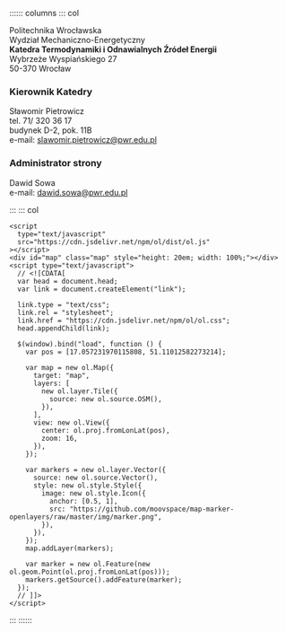 :::::: columns
::: col

Politechnika Wrocławska\
Wydział Mechaniczno-Energetyczny\
**Katedra Termodynamiki i Odnawialnych Źródeł Energii**\
Wybrzeże Wyspiańskiego 27\
50-370 Wrocław

### Kierownik Katedry

Sławomir Pietrowicz\
tel. 71/ 320 36 17\
budynek D-2, pok. 11B\
e-mail: [slawomir.pietrowicz@pwr.edu.pl](mailto:slawomir.pietrowicz@pwr.edu.pl)

### Administrator strony

Dawid Sowa\
e-mail: [dawid.sowa@pwr.edu.pl](mailto:dawid.sowa@pwr.edu.pl)

:::
::: col

```{=html}
<script
  type="text/javascript"
  src="https://cdn.jsdelivr.net/npm/ol/dist/ol.js"
></script>
<div id="map" class="map" style="height: 20em; width: 100%;"></div>
<script type="text/javascript">
  // <![CDATA[
  var head = document.head;
  var link = document.createElement("link");

  link.type = "text/css";
  link.rel = "stylesheet";
  link.href = "https://cdn.jsdelivr.net/npm/ol/ol.css";
  head.appendChild(link);

  $(window).bind("load", function () {
    var pos = [17.057231970115808, 51.11012582273214];

    var map = new ol.Map({
      target: "map",
      layers: [
        new ol.layer.Tile({
          source: new ol.source.OSM(),
        }),
      ],
      view: new ol.View({
        center: ol.proj.fromLonLat(pos),
        zoom: 16,
      }),
    });

    var markers = new ol.layer.Vector({
      source: new ol.source.Vector(),
      style: new ol.style.Style({
        image: new ol.style.Icon({
          anchor: [0.5, 1],
          src: "https://github.com/moovspace/map-marker-openlayers/raw/master/img/marker.png",
        }),
      }),
    });
    map.addLayer(markers);

    var marker = new ol.Feature(new ol.geom.Point(ol.proj.fromLonLat(pos)));
    markers.getSource().addFeature(marker);
  });
  // ]]>
</script>
```

:::
::::::
